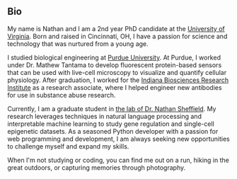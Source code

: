 ## Bio

My name is Nathan and I am a 2nd year PhD candidate at the [University of Virginia](https://engineering.virginia.edu/departments/biomedical-engineering). Born and raised in Cincinnati, OH, I have a passion for science and technology that was nurtured from a young age.

I studied biological engineering at [Purdue University](https://engineering.purdue.edu/ABE). At Purdue, I worked under Dr. Mathew Tantama to develop fluorescent protein-based sensors that can be used with live-cell microscopy to visualize and quantify cellular physiology. After graduation, I worked for the [Indiana Biosciences Research Institute](https://www.indianabiosciences.org/) as a research associate, where I helped engineer new antibodies for use in substance abuse research.

Currently, I am a graduate student in [the lab of Dr. Nathan Sheffield](https://databio.org/). My research leverages techniques in natural language processing and interpretable machine learning to study gene regulation and single-cell epigenetic datasets. As a seasoned Python developer with a passion for web programming and development, I am always seeking new opportunities to challenge myself and expand my skills.

When I'm not studying or coding, you can find me out on a run, hiking in the great outdoors, or capturing memories through photography.
